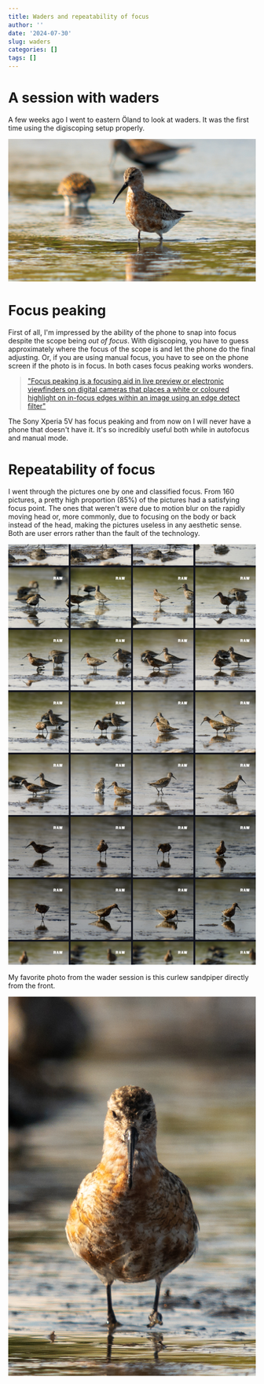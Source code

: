 ```yaml
---
title: Waders and repeatability of focus
author: ''
date: '2024-07-30'
slug: waders
categories: []
tags: []
---
```


# A session with waders

A few weeks ago I went to eastern Öland to look at waders. It was the first time using the digiscoping setup properly. 

![](data/20240714_165556.jpg)

# Focus peaking

First of all, I'm impressed by the ability of the phone to snap into focus despite the scope being *out of focus*. With digiscoping, you have to guess approximately where the focus of the scope is and let the phone do the final adjusting. Or, if you are using manual focus, you have to see on the phone screen if the photo is in focus. In both cases focus peaking works wonders. 

> ["Focus peaking is a focusing aid in live preview or electronic viewfinders on digital cameras that places a white or coloured highlight on in-focus edges within an image using an edge detect filter"](https://en.wikipedia.org/wiki/Focus_peaking)

The Sony Xperia 5V has focus peaking and from now on I will never have a phone that doesn't have it. It's so incredibly useful both while in autofocus and manual mode. 

# Repeatability of focus

I went through the pictures one by one and classified focus. From 160 pictures, a pretty high proportion (85%) of the pictures had a satisfying focus point. The ones that weren't were due to motion blur on the rapidly moving head or, more commonly, due to focusing on the body or back instead of the head, making the pictures useless in any aesthetic sense. Both are user errors rather than the fault of the technology. 

![](data/Screenshot_20240731-102704.png)

My favorite photo from the wader session is this curlew sandpiper directly from the front. 

![](data/20240714_170011.jpg)




